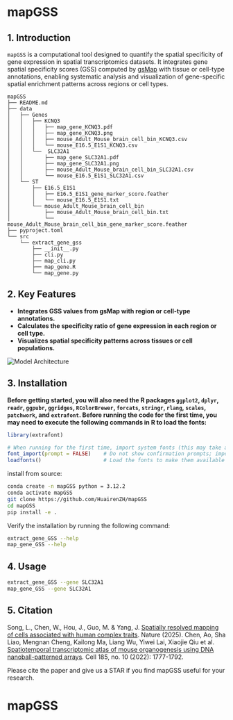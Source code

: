 # mapGSS

## 1. Introduction

`mapGSS` is a computational tool designed to quantify the spatial specificity of gene expression in spatial transcriptomics datasets. It integrates gene spatial specificity scores (GSS) computed by [gsMap](https://github.com/JianYang-Lab/gsMap) with tissue or cell-type annotations, enabling systematic analysis and visualization of gene-specific spatial enrichment patterns across regions or cell types.

```
mapGSS
├── README.md
├── data
│   ├── Genes
│   │   ├── KCNQ3
│   │   │   ├── map_gene_KCNQ3.pdf
│   │   │   ├── map_gene_KCNQ3.png
│   │   │   ├── mouse_Adult_Mouse_brain_cell_bin_KCNQ3.csv
│   │   │   └── mouse_E16.5_E1S1_KCNQ3.csv
│   │   └──  SLC32A1
│   │       ├── map_gene_SLC32A1.pdf
│   │       ├── map_gene_SLC32A1.png
│   │       ├── mouse_Adult_Mouse_brain_cell_bin_SLC32A1.csv
│   │       └── mouse_E16.5_E1S1_SLC32A1.csv
│   └── ST
│       ├── E16.5_E1S1
│       │   ├── E16.5_E1S1_gene_marker_score.feather
│       │   └── mouse_E16.5_E1S1.txt
│       └── mouse_Adult_Mouse_brain_cell_bin
│           ├── mouse_Adult_Mouse_brain_cell_bin.txt
│           └── mouse_Adult_Mouse_brain_cell_bin_gene_marker_score.feather
├── pyproject.toml
└── src
    └── extract_gene_gss
        ├── __init__.py
        ├── cli.py
        ├── map_cli.py
        ├── map_gene.R
        └── map_gene.py

```



## 2. Key Features
	
- __Integrates GSS values from gsMap with region or cell-type annotations.__
- __Calculates the specificity ratio of gene expression in each region or cell type.__
- __Visualizes spatial specificity patterns across tissues or cell populations.__

![Model Architecture](./data/Genes/SLC32A1/map_gene_SLC32A1.png)

## 3. Installation

**Before getting started, you will also need the R packages `ggplot2`, `dplyr`, `readr`, `ggpubr`, `ggridges`, `RColorBrewer`, `forcats`, `stringr`, `rlang`, `scales`, `patchwork`, and `extrafont`. Before running the code for the first time, you may need to execute the following commands in R to load the fonts:**

```R
library(extrafont)

# When running for the first time, import system fonts (this may take a few minutes)
font_import(prompt = FALSE)    # Do not show confirmation prompts; import all fonts by default
loadfonts()                    # Load the fonts to make them available for use
```



install from source:

```bash
conda create -n mapGSS python = 3.12.2
conda activate mapGSS
git clone https://github.com/HuairenZH/mapGSS
cd mapGSS
pip install -e .
```

Verify the installation by running the following command:

```bash
extract_gene_GSS --help
map_gene_GSS --help  
```

## 4. Usage

```bash
extract_gene_GSS --gene SLC32A1
map_gene_GSS --gene SLC32A1
```



## 5. Citation
Song, L., Chen, W., Hou, J., Guo, M. & Yang, J. [Spatially resolved mapping of cells associated with human complex traits](https://www.nature.com/articles/s41586-025-08757-x). Nature (2025).
Chen, Ao, Sha Liao, Mengnan Cheng, Kailong Ma, Liang Wu, Yiwei Lai, Xiaojie Qiu et al. [Spatiotemporal transcriptomic atlas of mouse organogenesis using DNA nanoball-patterned arrays](https://www.cell.com/cell/fulltext/S0092-86742200399-3). Cell 185, no. 10 (2022): 1777-1792.

Please cite the paper and give us a STAR if you find mapGSS useful for your research.

# mapGSS

